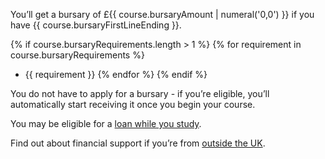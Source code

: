 You’ll get a bursary of £{{ course.bursaryAmount | numeral('0,0') }} if you have {{ course.bursaryFirstLineEnding }}.

{% if course.bursaryRequirements.length > 1 %}
{% for requirement in course.bursaryRequirements %}
- {{ requirement }}
{% endfor %}
{% endif %}

You do not have to apply for a bursary - if you’re eligible, you’ll automatically start receiving it once you begin your course.

You may be eligible for a [loan while you study](https://getintoteaching.education.gov.uk/funding-my-teacher-training/tuition-fee-and-maintenance-loans).

Find out about financial support if you’re from [outside the UK](https://www.gov.uk/government/publications/train-to-teach-in-england-non-uk-applicants/train-to-teach-in-england-if-youre-a-non-uk-citizen#rate).
